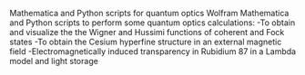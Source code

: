 Mathematica and Python scripts for quantum optics
 Wolfram Mathematica and Python scripts to perform some quantum optics calculations:
-To obtain and visualize the the Wigner and Hussimi functions of coherent and Fock states
-To obtain the Cesium hyperfine structure in an external magnetic field
-Electromagnetically induced transparency in Rubidium 87 in a Lambda model and light storage
